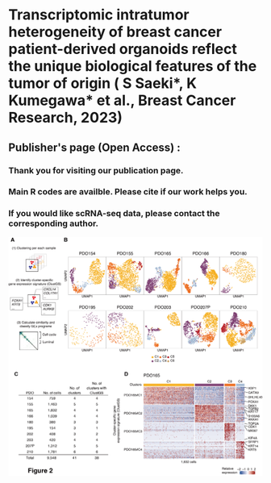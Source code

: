 # Transcriptomic intratumor heterogeneity of breast cancer patient-derived organoids reflect the unique biological features of the tumor of origin ( S Saeki*, K Kumegawa* et al., Breast Cancer Research, 2023)

## Publisher's page (Open Access) : 
### Thank you for visiting our publication page.  
### Main R codes are availble. Please cite if our work helps you.
### If you would like scRNA-seq data, please contact the corresponding author.

![](https://github.com/KoheiKumegawa/BC_10PDOs_scRNA/blob/main/figure2.png)
